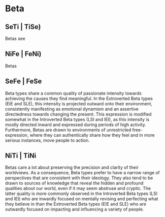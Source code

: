 # Beta

## SeTi \| TiSe\)

Betas see 

## NiFe \| FeNi\)

Betas 

## SeFe \| FeSe

Beta types share a common quality of passionate intensity towards achieving the causes they find meaningful. In the Extroverted Beta types \(EIE and SLE\), this intensity is projected outward onto their environment, consistently manifesting as emotional dynamism and an assertive directedness towards changing the present. This expression is modified somewhat in the Introverted Beta types \(LSI and IEI\), as this intensity is mostly directed inward and expressed during periods of high activity. Furthermore, Betas are drawn to environments of unrestricted free-expression, where they can authentically share how they feel and in more serious instances, move people to action.

## NiTi \| TiNi

Betas care a lot about preserving the precision and clarity of their worldviews. As a consequence, Beta types prefer to have a narrow range of perspectives that are consistent with their ideology. They also tend to be drawn to sources of knowledge that reveal the hidden and profound qualities about our world, even if it may seem abstruse and cryptic. The latter quality is more commonly observed in the Introverted Beta types \(LSI and IEI\) who are inwardly focused on mentally revising and perfecting what they believe in than the Extroverted Beta types \(EIE and SLE\) who are outwardly focused on impacting and influencing a variety of people. 




